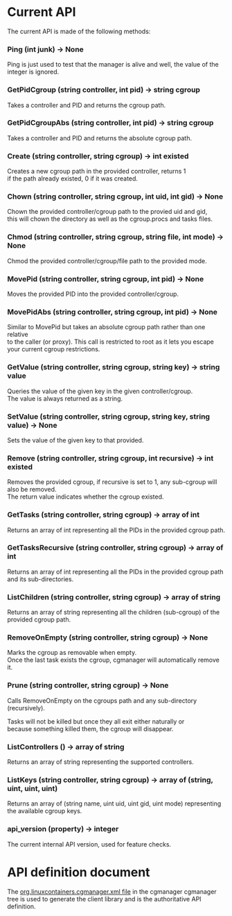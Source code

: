 # Current API
The current API is made of the following methods:

### Ping (int junk) -> None
Ping is just used to test that the manager is alive and well, the value of the integer is ignored.

### GetPidCgroup (string controller, int pid) -> string cgroup
Takes a controller and PID and returns the cgroup path.

### GetPidCgroupAbs (string controller, int pid) -> string cgroup
Takes a controller and PID and returns the absolute cgroup path.

### Create (string controller, string cgroup) -> int existed
Creates a new cgroup path in the provided controller, returns 1  
if the path already existed, 0 if it was created.

### Chown (string controller, string cgroup, int uid, int gid) -> None
Chown the provided controller/cgroup path to the provied uid and gid,  
this will chown the directory as well as the cgroup.procs and tasks files.

### Chmod (string controller, string cgroup, string file, int mode) -> None
Chmod the provided controller/cgroup/file path to the provided mode.

### MovePid (string controller, string cgroup, int pid) -> None
Moves the provided PID into the provided controller/cgroup.

### MovePidAbs (string controller, string cgroup, int pid) -> None
Similar to MovePid but takes an absolute cgroup path rather than one relative  
to the caller (or proxy). This call is restricted to root as it lets you escape  
your current cgroup restrictions.

### GetValue (string controller, string cgroup, string key) -> string value
Queries the value of the given key in the given controller/cgroup.  
The value is always returned as a string.

### SetValue (string controller, string cgroup, string key, string value) -> None
Sets the value of the given key to that provided.

### Remove (string controller, string cgroup, int recursive) -> int existed
Removes the provided cgroup, if recursive is set to 1, any sub-cgroup will also be removed.  
The return value indicates whether the cgroup existed.

### GetTasks (string controller, string cgroup) -> array of int
Returns an array of int representing all the PIDs in the provided cgroup path.

### GetTasksRecursive (string controller, string cgroup) -> array of int
Returns an array of int representing all the PIDs in the provided cgroup path and its sub-directories.

### ListChildren (string controller, string cgroup) -> array of string
Returns an array of string representing all the children (sub-cgroup) of the provided cgroup path.

### RemoveOnEmpty (string controller, string cgroup) -> None
Marks the cgroup as removable when empty.  
Once the last task exists the cgroup, cgmanager will automatically remove it.

### Prune (string controller, string cgroup) -> None
Calls RemoveOnEmpty on the cgroups path and any sub-directory (recursively).

Tasks will not be killed but once they all exit either naturally or  
because something killed them, the cgroup will disappear.

### ListControllers () -> array of string
Returns an array of string representing the supported controllers.

### ListKeys (string controller, string cgroup) -> array of (string, uint, uint, uint)
Returns an array of (string name, uint uid, uint gid, uint mode) representing the available cgroup keys.

### api\_version (property) -> integer
The current internal API version, used for feature checks.

# API definition document
The [org.linuxcontainers.cgmanager.xml file](https://github.com/lxc/cgmanager/blob/master/org.linuxcontainers.cgmanager.xml)
in the cgmanager cgmanager tree is used to generate the client library and is the authoritative API definition.
